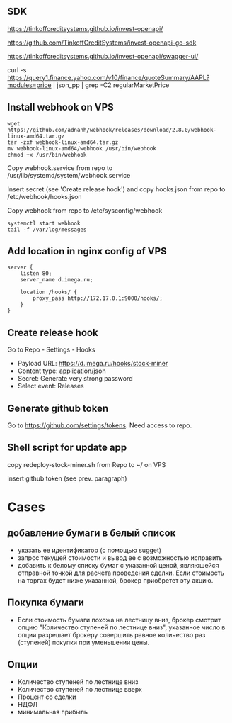 ## SDK

https://tinkoffcreditsystems.github.io/invest-openapi/

https://github.com/TinkoffCreditSystems/invest-openapi-go-sdk

https://tinkoffcreditsystems.github.io/invest-openapi/swagger-ui/

curl -s https://query1.finance.yahoo.com/v10/finance/quoteSummary/AAPL?modules=price | json_pp | grep -C2 regularMarketPrice

## Install webhook on VPS

```shell
wget https://github.com/adnanh/webhook/releases/download/2.8.0/webhook-linux-amd64.tar.gz
tar -zxf webhook-linux-amd64.tar.gz
mv webhook-linux-amd64/webhook /usr/bin/webhook
chmod +x /usr/bin/webhook
```

Copy webhook.service from repo to /usr/lib/systemd/system/webhook.service

Insert secret (see 'Create release hook') and copy hooks.json from repo to /etc/webhook/hooks.json

Copy webhook from repo to /etc/sysconfig/webhook

```shell
systemctl start webhook
tail -f /var/log/messages
```

## Add location in nginx config of VPS

```nginx
server {
    listen 80;
    server_name d.imega.ru;

    location /hooks/ {
        proxy_pass http://172.17.0.1:9000/hooks/;
    }
}
```

## Create release hook

Go to Repo - Settings - Hooks

-   Payload URL: https://d.imega.ru/hooks/stock-miner
-   Content type: application/json
-   Secret: Generate very strong password
-   Select event: Releases

## Generate github token

Go to https://github.com/settings/tokens. Need access to repo.

## Shell script for update app

copy redeploy-stock-miner.sh from Repo to ~/ on VPS

insert github token (see prev. paragraph)

# Cases

## добавление бумаги в белый список

-   указать ее идентификатор (с помощью sugget)
-   запрос текущей стоимости и вывод ее с возможностью исправить
-   добавить к белому списку бумаг с указанной ценой, являюшейся отправной
    точкой для расчета проведения сделки. Если стоимость на торгах будет ниже указанной,
    брокер приобретет эту акцию.

## Покупка бумаги

-   Если стоимость бумаги похожа на лестницу вниз, брокер смотрит опцию
    "Количество ступеней по лестнице вниз", указанное число в опции разрешает
    брокеру совершить равное количество раз (ступеней) покупки при уменьшении цены.

## Опции

-   Количество ступеней по лестнице вниз
-   Количество ступеней по лестнице вверх
-   Процент со сделки
-   НДФЛ
-   минимальная прибыль
